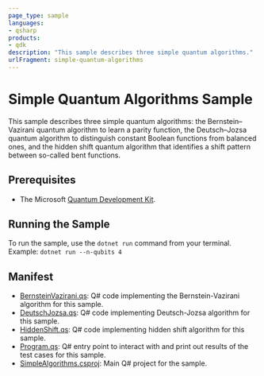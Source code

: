 ```yaml
---
page_type: sample
languages:
- qsharp
products:
- qdk
description: "This sample describes three simple quantum algorithms."
urlFragment: simple-quantum-algorithms
---
```


# Simple Quantum Algorithms Sample

This sample describes three simple quantum algorithms: the Bernstein–Vazirani quantum algorithm to learn a parity function, the Deutsch–Jozsa quantum algorithm to distinguish constant Boolean functions from balanced ones, and the hidden shift quantum algorithm that identifies a shift pattern between so-called bent functions.

## Prerequisites

- The Microsoft [Quantum Development Kit](https://docs.microsoft.com/azure/quantum/install-overview-qdk/).

## Running the Sample

To run the sample, use the `dotnet run` command from your terminal. Example: `dotnet run --n-qubits 4`

## Manifest

- [BernsteinVazirani.qs](https://github.com/microsoft/Quantum/blob/main/samples/getting-started/simple-algorithms/BernsteinVazirani.qs): Q# code implementing the Bernstein-Vazirani algorithm for this sample.
- [DeutschJozsa.qs](https://github.com/microsoft/Quantum/blob/main/samples/getting-started/simple-algorithms/DeutschJozsa.qs): Q# code implementing Deutsch-Jozsa algorithm for this sample.
- [HiddenShift.qs](https://github.com/microsoft/Quantum/blob/main/samples/getting-started/simple-algorithms/HiddenShift.qs): Q# code implementing hidden shift algorithm for this sample.
- [Program.qs](https://github.com/microsoft/Quantum/blob/main/samples/getting-started/simple-algorithms/Program.qs): Q# entry point to interact with and print out results of the test cases for this sample.
- [SimpleAlgorithms.csproj](https://github.com/microsoft/Quantum/blob/main/samples/getting-started/simple-algorithms/SimpleAlgorithms.csproj): Main Q# project for the sample.
